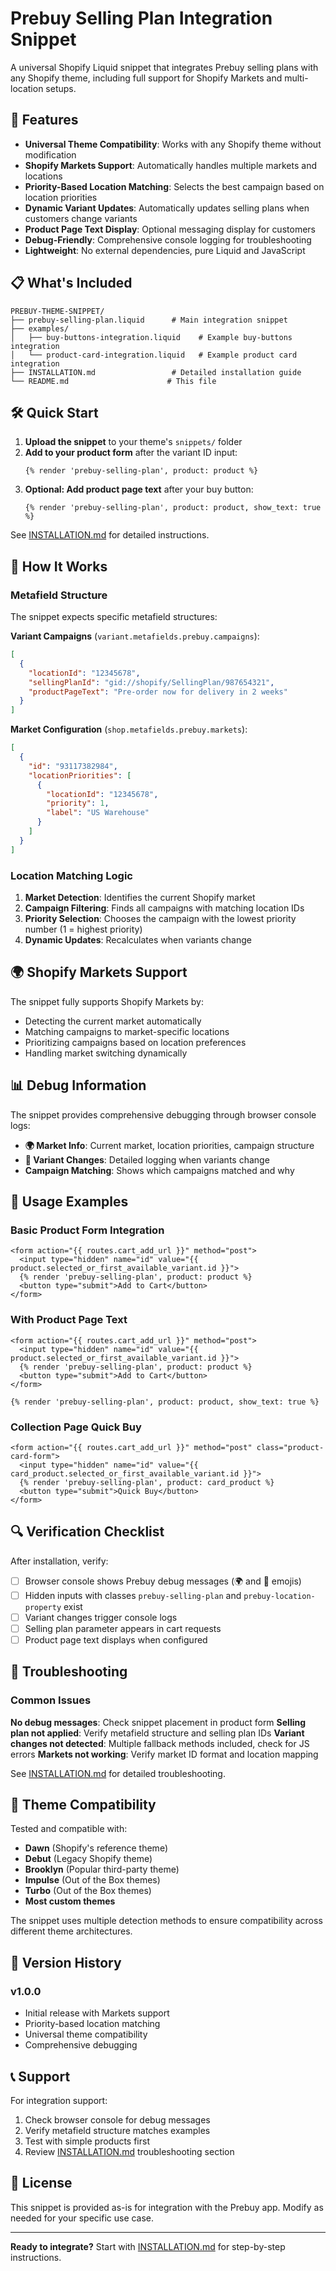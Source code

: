 # Prebuy Selling Plan Integration Snippet

A universal Shopify Liquid snippet that integrates Prebuy selling plans with any Shopify theme, including full support for Shopify Markets and multi-location setups.

## 🚀 Features

- **Universal Theme Compatibility**: Works with any Shopify theme without modification
- **Shopify Markets Support**: Automatically handles multiple markets and locations
- **Priority-Based Location Matching**: Selects the best campaign based on location priorities
- **Dynamic Variant Updates**: Automatically updates selling plans when customers change variants
- **Product Page Text Display**: Optional messaging display for customers
- **Debug-Friendly**: Comprehensive console logging for troubleshooting
- **Lightweight**: No external dependencies, pure Liquid and JavaScript

## 📋 What's Included

```
PREBUY-THEME-SNIPPET/
├── prebuy-selling-plan.liquid      # Main integration snippet
├── examples/
│   ├── buy-buttons-integration.liquid    # Example buy-buttons integration
│   └── product-card-integration.liquid   # Example product card integration
├── INSTALLATION.md                 # Detailed installation guide
└── README.md                      # This file
```

## 🛠️ Quick Start

1. **Upload the snippet** to your theme's `snippets/` folder
2. **Add to your product form** after the variant ID input:
   ```liquid
   {% render 'prebuy-selling-plan', product: product %}
   ```
3. **Optional: Add product page text** after your buy button:
   ```liquid
   {% render 'prebuy-selling-plan', product: product, show_text: true %}
   ```

See [INSTALLATION.md](INSTALLATION.md) for detailed instructions.

## 🔧 How It Works

### Metafield Structure

The snippet expects specific metafield structures:

**Variant Campaigns** (`variant.metafields.prebuy.campaigns`):
```json
[
  {
    "locationId": "12345678",
    "sellingPlanId": "gid://shopify/SellingPlan/987654321", 
    "productPageText": "Pre-order now for delivery in 2 weeks"
  }
]
```

**Market Configuration** (`shop.metafields.prebuy.markets`):
```json
[
  {
    "id": "93117382984",
    "locationPriorities": [
      {
        "locationId": "12345678",
        "priority": 1,
        "label": "US Warehouse"
      }
    ]
  }
]
```

### Location Matching Logic

1. **Market Detection**: Identifies the current Shopify market
2. **Campaign Filtering**: Finds all campaigns with matching location IDs
3. **Priority Selection**: Chooses the campaign with the lowest priority number (1 = highest priority)
4. **Dynamic Updates**: Recalculates when variants change

## 🌍 Shopify Markets Support

The snippet fully supports Shopify Markets by:

- Detecting the current market automatically
- Matching campaigns to market-specific locations
- Prioritizing campaigns based on location preferences
- Handling market switching dynamically

## 📊 Debug Information

The snippet provides comprehensive debugging through browser console logs:

- **🌍 Market Info**: Current market, location priorities, campaign structure
- **🔄 Variant Changes**: Detailed logging when variants change
- **Campaign Matching**: Shows which campaigns matched and why

## 🎯 Usage Examples

### Basic Product Form Integration
```liquid
<form action="{{ routes.cart_add_url }}" method="post">
  <input type="hidden" name="id" value="{{ product.selected_or_first_available_variant.id }}">
  {% render 'prebuy-selling-plan', product: product %}
  <button type="submit">Add to Cart</button>
</form>
```

### With Product Page Text
```liquid
<form action="{{ routes.cart_add_url }}" method="post">
  <input type="hidden" name="id" value="{{ product.selected_or_first_available_variant.id }}">
  {% render 'prebuy-selling-plan', product: product %}
  <button type="submit">Add to Cart</button>
</form>

{% render 'prebuy-selling-plan', product: product, show_text: true %}
```

### Collection Page Quick Buy
```liquid
<form action="{{ routes.cart_add_url }}" method="post" class="product-card-form">
  <input type="hidden" name="id" value="{{ card_product.selected_or_first_available_variant.id }}">
  {% render 'prebuy-selling-plan', product: card_product %}
  <button type="submit">Quick Buy</button>
</form>
```

## 🔍 Verification Checklist

After installation, verify:

- [ ] Browser console shows Prebuy debug messages (🌍 and 🔄 emojis)
- [ ] Hidden inputs with classes `prebuy-selling-plan` and `prebuy-location-property` exist
- [ ] Variant changes trigger console logs
- [ ] Selling plan parameter appears in cart requests
- [ ] Product page text displays when configured

## 🚨 Troubleshooting

### Common Issues

**No debug messages**: Check snippet placement in product form
**Selling plan not applied**: Verify metafield structure and selling plan IDs
**Variant changes not detected**: Multiple fallback methods included, check for JS errors
**Markets not working**: Verify market ID format and location mapping

See [INSTALLATION.md](INSTALLATION.md) for detailed troubleshooting.

## 📱 Theme Compatibility

Tested and compatible with:
- **Dawn** (Shopify's reference theme)
- **Debut** (Legacy Shopify theme)
- **Brooklyn** (Popular third-party theme)
- **Impulse** (Out of the Box themes)
- **Turbo** (Out of the Box themes)
- **Most custom themes**

The snippet uses multiple detection methods to ensure compatibility across different theme architectures.

## 🔄 Version History

### v1.0.0
- Initial release with Markets support
- Priority-based location matching
- Universal theme compatibility
- Comprehensive debugging

## 📞 Support

For integration support:
1. Check browser console for debug messages
2. Verify metafield structure matches examples
3. Test with simple products first
4. Review [INSTALLATION.md](INSTALLATION.md) troubleshooting section

## 📄 License

This snippet is provided as-is for integration with the Prebuy app. Modify as needed for your specific use case.

---

**Ready to integrate?** Start with [INSTALLATION.md](INSTALLATION.md) for step-by-step instructions.
